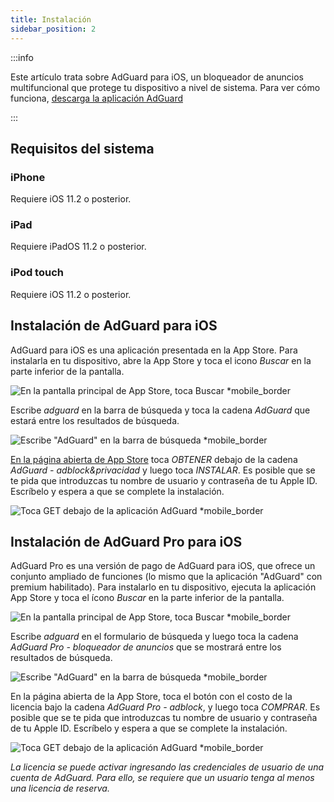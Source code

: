 ```yaml
---
title: Instalación
sidebar_position: 2
---
```


:::info

Este artículo trata sobre AdGuard para iOS, un bloqueador de anuncios multifuncional que protege tu dispositivo a nivel de sistema. Para ver cómo funciona, [descarga la aplicación AdGuard](https://agrd.io/download-kb-adblock)

:::

## Requisitos del sistema

### iPhone

Requiere iOS 11.2 o posterior.

### iPad

Requiere iPadOS 11.2 o posterior.

### iPod touch

Requiere iOS 11.2 o posterior.

## Instalación de AdGuard para iOS

AdGuard para iOS es una aplicación presentada en la App Store. Para instalarla en tu dispositivo, abre la App Store y toca el icono *Buscar* en la parte inferior de la pantalla.

![En la pantalla principal de App Store, toca Buscar *mobile_border](https://cdn.adtidy.org/public/Adguard/kb/installation/iOS/en/1.png)

Escribe *adguard* en la barra de búsqueda y toca la cadena *AdGuard* que estará entre los resultados de búsqueda.

![Escribe "AdGuard" en la barra de búsqueda *mobile_border](https://cdn.adtidy.org/public/Adguard/kb/installation/iOS/en/2.png)

[En la página abierta de App Store](https://adguard.com/download.html?auto=1) toca *OBTENER* debajo de la cadena *AdGuard - adblock&privacidad* y luego toca *INSTALAR*. Es posible que se te pida que introduzcas tu nombre de usuario y contraseña de tu Apple ID. Escríbelo y espera a que se complete la instalación.

![Toca GET debajo de la aplicación AdGuard *mobile_border](https://cdn.adtidy.org/public/Adguard/kb/installation/iOS/en/3.png)

## Instalación de AdGuard Pro para iOS

AdGuard Pro es una versión de pago de AdGuard para iOS, que ofrece un conjunto ampliado de funciones (lo mismo que la aplicación "AdGuard" con premium habilitado). Para instalarlo en tu dispositivo, ejecuta la aplicación App Store y toca el ícono *Buscar* en la parte inferior de la pantalla.

![En la pantalla principal de App Store, toca Buscar *mobile_border](https://cdn.adtidy.org/public/Adguard/kb/installation/iOS/en/1.png)

Escribe *adguard* en el formulario de búsqueda y luego toca la cadena *AdGuard Pro - bloqueador de anuncios* que se mostrará entre los resultados de búsqueda.

![Escribe "AdGuard" en la barra de búsqueda *mobile_border](https://cdn.adtidy.org/public/Adguard/kb/installation/iOS/en/2.png)

En la página abierta de la App Store, toca el botón con el costo de la licencia bajo la cadena *AdGuard Pro - adblock*, y luego toca *COMPRAR*. Es posible que se te pida que introduzcas tu nombre de usuario y contraseña de tu Apple ID. Escríbelo y espera a que se complete la instalación.

![Toca GET debajo de la aplicación AdGuard *mobile_border](https://cdn.adtidy.org/public/Adguard/kb/installation/iOS/en/3.png)

*La licencia se puede activar ingresando las credenciales de usuario de una cuenta de AdGuard. Para ello, se requiere que un usuario tenga al menos una licencia de reserva.*
